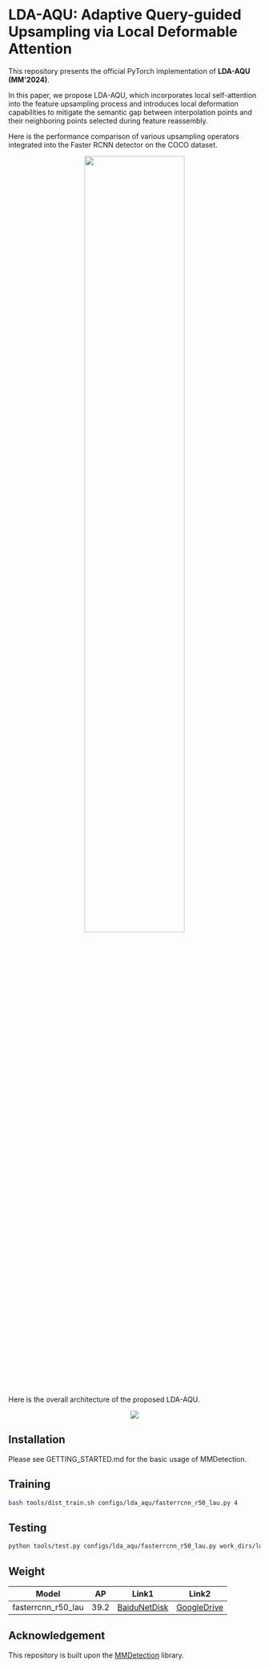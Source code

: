 # LDA-AQU: Adaptive Query-guided Upsampling via Local Deformable Attention
This repository presents the official PyTorch implementation of **LDA-AQU (MM'2024)**.

In this paper, we propose LDA-AQU, which incorporates local self-attention into the feature upsampling process and introduces local deformation capabilities to mitigate the semantic gap between interpolation points and their neighboring points selected during feature reassembly.


Here is the performance comparison of various upsampling operators integrated into the Faster RCNN detector on the COCO dataset.
<p align="center">
<img src="figs/1_peformance.png" width=63% height=63% 
class="center">
</p>

Here is the overall architecture of the proposed LDA-AQU.
<p align="center">
<img src="figs/2_architecture.png"
class="center">
</p>

## Installation
Please see GETTING_STARTED.md for the basic usage of MMDetection.

## Training
```bash
bash tools/dist_train.sh configs/lda_aqu/fasterrcnn_r50_lau.py 4
```

## Testing
```bash
python tools/test.py configs/lda_aqu/fasterrcnn_r50_lau.py work_dirs/lda_aqu/latest.pth --eval bbox
```
## Weight
Model | AP | Link1 | Link2 |
--- |:---:|:---:|:---:
fasterrcnn_r50_lau             | 39.2 | [BaiduNetDisk](https://pan.baidu.com/s/1ljcF0FI1zyJJdwARGNlsew?pwd=0eiv) | [GoogleDrive](https://drive.google.com/file/d/1HE2pSYXsd-c_9NMfcN5b7CbJXpK0sxuW/view?usp=drive_link)

## Acknowledgement
This repository is built upon the [MMDetection](https://github.com/open-mmlab/mmdetection) library.

<!-- ## Citation

```bash

``` -->